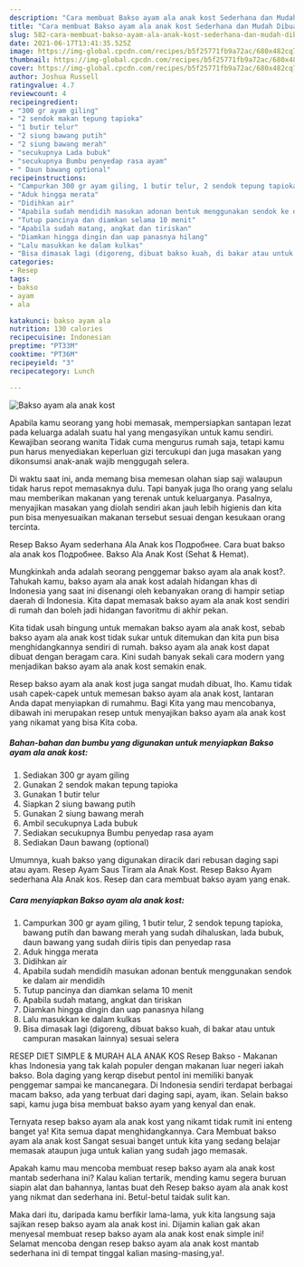 ```yaml
---
description: "Cara membuat Bakso ayam ala anak kost Sederhana dan Mudah Dibuat"
title: "Cara membuat Bakso ayam ala anak kost Sederhana dan Mudah Dibuat"
slug: 582-cara-membuat-bakso-ayam-ala-anak-kost-sederhana-dan-mudah-dibuat
date: 2021-06-17T13:41:35.525Z
image: https://img-global.cpcdn.com/recipes/b5f25771fb9a72ac/680x482cq70/bakso-ayam-ala-anak-kost-foto-resep-utama.jpg
thumbnail: https://img-global.cpcdn.com/recipes/b5f25771fb9a72ac/680x482cq70/bakso-ayam-ala-anak-kost-foto-resep-utama.jpg
cover: https://img-global.cpcdn.com/recipes/b5f25771fb9a72ac/680x482cq70/bakso-ayam-ala-anak-kost-foto-resep-utama.jpg
author: Joshua Russell
ratingvalue: 4.7
reviewcount: 4
recipeingredient:
- "300 gr ayam giling"
- "2 sendok makan tepung tapioka"
- "1 butir telur"
- "2 siung bawang putih"
- "2 siung bawang merah"
- "secukupnya Lada bubuk"
- "secukupnya Bumbu penyedap rasa ayam"
- " Daun bawang optional"
recipeinstructions:
- "Campurkan 300 gr ayam giling, 1 butir telur, 2 sendok tepung tapioka, bawang putih dan bawang merah yang sudah dihaluskan, lada bubuk, daun bawang yang sudah diiris tipis dan penyedap rasa"
- "Aduk hingga merata"
- "Didihkan air"
- "Apabila sudah mendidih masukan adonan bentuk menggunakan sendok ke dalam air mendidih"
- "Tutup pancinya dan diamkan selama 10 menit"
- "Apabila sudah matang, angkat dan tiriskan"
- "Diamkan hingga dingin dan uap panasnya hilang"
- "Lalu masukkan ke dalam kulkas"
- "Bisa dimasak lagi (digoreng, dibuat bakso kuah, di bakar atau untuk campuran masakan lainnya) sesuai selera"
categories:
- Resep
tags:
- bakso
- ayam
- ala

katakunci: bakso ayam ala 
nutrition: 130 calories
recipecuisine: Indonesian
preptime: "PT33M"
cooktime: "PT36M"
recipeyield: "3"
recipecategory: Lunch

---
```



![Bakso ayam ala anak kost](https://img-global.cpcdn.com/recipes/b5f25771fb9a72ac/680x482cq70/bakso-ayam-ala-anak-kost-foto-resep-utama.jpg)

Apabila kamu seorang yang hobi memasak, mempersiapkan santapan lezat pada keluarga adalah suatu hal yang mengasyikan untuk kamu sendiri. Kewajiban seorang  wanita Tidak cuma mengurus rumah saja, tetapi kamu pun harus menyediakan keperluan gizi tercukupi dan juga masakan yang dikonsumsi anak-anak wajib menggugah selera.

Di waktu  saat ini, anda memang bisa memesan olahan siap saji walaupun tidak harus repot memasaknya dulu. Tapi banyak juga lho orang yang selalu mau memberikan makanan yang terenak untuk keluarganya. Pasalnya, menyajikan masakan yang diolah sendiri akan jauh lebih higienis dan kita pun bisa menyesuaikan makanan tersebut sesuai dengan kesukaan orang tercinta. 

Resep Bakso Ayam sederhana Ala Anak kos Подробнее. Cara buat bakso ala anak kos Подробнее. Bakso Ala Anak Kost (Sehat &amp; Hemat).

Mungkinkah anda adalah seorang penggemar bakso ayam ala anak kost?. Tahukah kamu, bakso ayam ala anak kost adalah hidangan khas di Indonesia yang saat ini disenangi oleh kebanyakan orang di hampir setiap daerah di Indonesia. Kita dapat memasak bakso ayam ala anak kost sendiri di rumah dan boleh jadi hidangan favoritmu di akhir pekan.

Kita tidak usah bingung untuk memakan bakso ayam ala anak kost, sebab bakso ayam ala anak kost tidak sukar untuk ditemukan dan kita pun bisa menghidangkannya sendiri di rumah. bakso ayam ala anak kost dapat dibuat dengan beragam cara. Kini sudah banyak sekali cara modern yang menjadikan bakso ayam ala anak kost semakin enak.

Resep bakso ayam ala anak kost juga sangat mudah dibuat, lho. Kamu tidak usah capek-capek untuk memesan bakso ayam ala anak kost, lantaran Anda dapat menyiapkan di rumahmu. Bagi Kita yang mau mencobanya, dibawah ini merupakan resep untuk menyajikan bakso ayam ala anak kost yang nikamat yang bisa Kita coba.

<!--inarticleads1-->

##### Bahan-bahan dan bumbu yang digunakan untuk menyiapkan Bakso ayam ala anak kost:

1. Sediakan 300 gr ayam giling
1. Gunakan 2 sendok makan tepung tapioka
1. Gunakan 1 butir telur
1. Siapkan 2 siung bawang putih
1. Gunakan 2 siung bawang merah
1. Ambil secukupnya Lada bubuk
1. Sediakan secukupnya Bumbu penyedap rasa ayam
1. Sediakan  Daun bawang (optional)


Umumnya, kuah bakso yang digunakan diracik dari rebusan daging sapi atau ayam. Resep Ayam Saus Tiram ala Anak Kost. Resep Bakso Ayam sederhana Ala Anak kos. Resep dan cara membuat bakso ayam yang enak. 

<!--inarticleads2-->

##### Cara menyiapkan Bakso ayam ala anak kost:

1. Campurkan 300 gr ayam giling, 1 butir telur, 2 sendok tepung tapioka, bawang putih dan bawang merah yang sudah dihaluskan, lada bubuk, daun bawang yang sudah diiris tipis dan penyedap rasa
1. Aduk hingga merata
1. Didihkan air
1. Apabila sudah mendidih masukan adonan bentuk menggunakan sendok ke dalam air mendidih
1. Tutup pancinya dan diamkan selama 10 menit
1. Apabila sudah matang, angkat dan tiriskan
1. Diamkan hingga dingin dan uap panasnya hilang
1. Lalu masukkan ke dalam kulkas
1. Bisa dimasak lagi (digoreng, dibuat bakso kuah, di bakar atau untuk campuran masakan lainnya) sesuai selera


RESEP DIET SIMPLE &amp; MURAH ALA ANAK KOS Resep Bakso - Makanan khas Indonesia yang tak kalah populer dengan makanan luar negeri iakah bakso. Bola daging yang kerqp disebut pentol ini memiliki banyak penggemar sampai ke mancanegara. Di Indonesia sendiri terdapat berbagai macam bakso, ada yang terbuat dari daging sapi, ayam, ikan. Selain bakso sapi, kamu juga bisa membuat bakso ayam yang kenyal dan enak. 

Ternyata resep bakso ayam ala anak kost yang nikamt tidak rumit ini enteng banget ya! Kita semua dapat menghidangkannya. Cara Membuat bakso ayam ala anak kost Sangat sesuai banget untuk kita yang sedang belajar memasak ataupun juga untuk kalian yang sudah jago memasak.

Apakah kamu mau mencoba membuat resep bakso ayam ala anak kost mantab sederhana ini? Kalau kalian tertarik, mending kamu segera buruan siapin alat dan bahannya, lantas buat deh Resep bakso ayam ala anak kost yang nikmat dan sederhana ini. Betul-betul taidak sulit kan. 

Maka dari itu, daripada kamu berfikir lama-lama, yuk kita langsung saja sajikan resep bakso ayam ala anak kost ini. Dijamin kalian gak akan menyesal membuat resep bakso ayam ala anak kost enak simple ini! Selamat mencoba dengan resep bakso ayam ala anak kost mantab sederhana ini di tempat tinggal kalian masing-masing,ya!.

